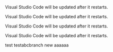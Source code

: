 Visual Studio Code will be updated after it restarts.

Visual Studio Code will be updated after it restarts.



Visual Studio Code will be updated after it restarts.

Visual Studio Code will be updated after it restarts.


test testabcbranch new
aaaaaa
